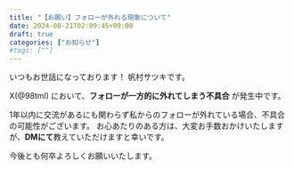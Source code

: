 ```yaml
---
title: "【お願い】フォローが外れる現象について"
date: 2024-08-21T02:09:45+09:00
draft: true
categories: ["お知らせ"]
#tags: [""]
---
```


いつもお世話になっております！ 帆村サツキです。


X(@98tml) において、__フォローが一方的に外れてしまう不具合__ が発生中です。


1年以内に交流があるにも関わらず私からのフォローが外れている場合、不具合の可能性がございます。
お心あたりのある方は、大変お手数おかけいたしますが、**DMにて**教えていただけますと幸いです。


今後とも何卒よろしくお願いいたします。